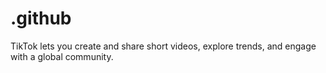 # .github
TikTok lets you create and share short videos, explore trends, and engage with a global community.
